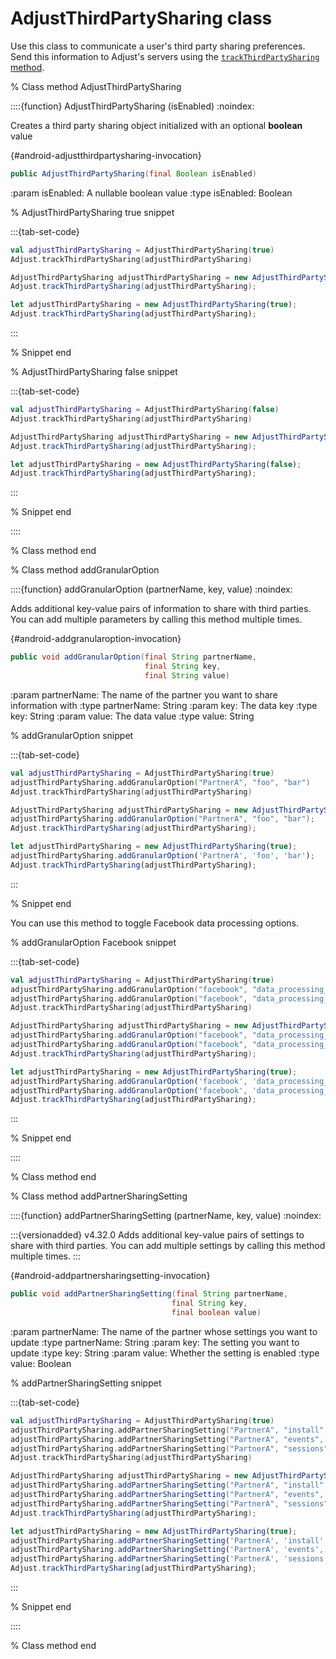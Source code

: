 # AdjustThirdPartySharing class

Use this class to communicate a user's third party sharing preferences. Send this information to Adjust's servers using the [`trackThirdPartySharing` method](#android-trackthirdpartysharing-invocation).

% Class method AdjustThirdPartySharing

::::{function} AdjustThirdPartySharing (isEnabled)
:noindex:

Creates a third party sharing object initialized with an optional **boolean** value

{#android-adjustthirdpartysharing-invocation}
```java
public AdjustThirdPartySharing(final Boolean isEnabled)
```

:param isEnabled: A nullable boolean value
:type isEnabled: Boolean

% AdjustThirdPartySharing true snippet

:::{tab-set-code}

```kotlin
val adjustThirdPartySharing = AdjustThirdPartySharing(true)
Adjust.trackThirdPartySharing(adjustThirdPartySharing)
```

```java
AdjustThirdPartySharing adjustThirdPartySharing = new AdjustThirdPartySharing(true);
Adjust.trackThirdPartySharing(adjustThirdPartySharing);
```

```javascript
let adjustThirdPartySharing = new AdjustThirdPartySharing(true);
Adjust.trackThirdPartySharing(adjustThirdPartySharing);
```

:::

% Snippet end

% AdjustThirdPartySharing false snippet

:::{tab-set-code}

```kotlin
val adjustThirdPartySharing = AdjustThirdPartySharing(false)
Adjust.trackThirdPartySharing(adjustThirdPartySharing)
```

```java
AdjustThirdPartySharing adjustThirdPartySharing = new AdjustThirdPartySharing(false);
Adjust.trackThirdPartySharing(adjustThirdPartySharing);
```

```javascript
let adjustThirdPartySharing = new AdjustThirdPartySharing(false);
Adjust.trackThirdPartySharing(adjustThirdPartySharing);
```

:::

% Snippet end

::::

% Class method end

% Class method addGranularOption

::::{function} addGranularOption (partnerName, key, value)
:noindex:

Adds additional key-value pairs of information to share with third parties. You can add multiple parameters by calling this method multiple times.

{#android-addgranularoption-invocation}
```java
public void addGranularOption(final String partnerName,
                              final String key,
                              final String value)
```

:param partnerName: The name of the partner you want to share information with
:type partnerName: String
:param key: The data key
:type key: String
:param value: The data value
:type value: String

% addGranularOption snippet

:::{tab-set-code}

```kotlin
val adjustThirdPartySharing = AdjustThirdPartySharing(true)
adjustThirdPartySharing.addGranularOption("PartnerA", "foo", "bar")
Adjust.trackThirdPartySharing(adjustThirdPartySharing)
```

```java
AdjustThirdPartySharing adjustThirdPartySharing = new AdjustThirdPartySharing(true);
adjustThirdPartySharing.addGranularOption("PartnerA", "foo", "bar");
Adjust.trackThirdPartySharing(adjustThirdPartySharing);
```

```javascript
let adjustThirdPartySharing = new AdjustThirdPartySharing(true);
adjustThirdPartySharing.addGranularOption('PartnerA', 'foo', 'bar');
Adjust.trackThirdPartySharing(adjustThirdPartySharing);
```

:::

% Snippet end

You can use this method to toggle Facebook data processing options.

% addGranularOption Facebook snippet

:::{tab-set-code}

```kotlin
val adjustThirdPartySharing = AdjustThirdPartySharing(true)
adjustThirdPartySharing.addGranularOption("facebook", "data_processing_options_country", "1")
adjustThirdPartySharing.addGranularOption("facebook", "data_processing_options_state", "1000")
Adjust.trackThirdPartySharing(adjustThirdPartySharing)
```

```java
AdjustThirdPartySharing adjustThirdPartySharing = new AdjustThirdPartySharing(true);
adjustThirdPartySharing.addGranularOption("facebook", "data_processing_options_country", "1");
adjustThirdPartySharing.addGranularOption("facebook", "data_processing_options_state", "1000");
Adjust.trackThirdPartySharing(adjustThirdPartySharing);
```

```javascript
let adjustThirdPartySharing = new AdjustThirdPartySharing(true);
adjustThirdPartySharing.addGranularOption('facebook', 'data_processing_options_country', '1');
adjustThirdPartySharing.addGranularOption('facebook', 'data_processing_options_state', '1000');
Adjust.trackThirdPartySharing(adjustThirdPartySharing);
```

:::

% Snippet end

::::

% Class method end

% Class method addPartnerSharingSetting

::::{function} addPartnerSharingSetting (partnerName, key, value)
:noindex:

:::{versionadded} v4.32.0
Adds additional key-value pairs of settings to share with third parties. You can add multiple settings by calling this method multiple times.
:::

{#android-addpartnersharingsetting-invocation}
```java
public void addPartnerSharingSetting(final String partnerName,
                                    final String key,
                                    final boolean value)
```

:param partnerName: The name of the partner whose settings you want to update
:type partnerName: String
:param key: The setting you want to update
:type key: String
:param value: Whether the setting is enabled
:type value: Boolean

% addPartnerSharingSetting snippet

:::{tab-set-code}

```kotlin
val adjustThirdPartySharing = AdjustThirdPartySharing(true)
adjustThirdPartySharing.addPartnerSharingSetting("PartnerA", "install", true)
adjustThirdPartySharing.addPartnerSharingSetting("PartnerA", "events", true)
adjustThirdPartySharing.addPartnerSharingSetting("PartnerA", "sessions", true)
Adjust.trackThirdPartySharing(adjustThirdPartySharing)
```

```java
AdjustThirdPartySharing adjustThirdPartySharing = new AdjustThirdPartySharing(true);
adjustThirdPartySharing.addPartnerSharingSetting("PartnerA", "install", true);
adjustThirdPartySharing.addPartnerSharingSetting("PartnerA", "events", true);
adjustThirdPartySharing.addPartnerSharingSetting("PartnerA", "sessions", true);
Adjust.trackThirdPartySharing(adjustThirdPartySharing);
```

```javascript
let adjustThirdPartySharing = new AdjustThirdPartySharing(true);
adjustThirdPartySharing.addPartnerSharingSetting('PartnerA', 'install', true);
adjustThirdPartySharing.addPartnerSharingSetting('PartnerA', 'events', true);
adjustThirdPartySharing.addPartnerSharingSetting('PartnerA', 'sessions', true);
Adjust.trackThirdPartySharing(adjustThirdPartySharing);
```

:::

% Snippet end

::::

% Class method end
